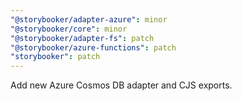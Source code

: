 ```yaml
---
"@storybooker/adapter-azure": minor
"@storybooker/core": minor
"@storybooker/adapter-fs": patch
"@storybooker/azure-functions": patch
"storybooker": patch
---
```


Add new Azure Cosmos DB adapter and CJS exports.
